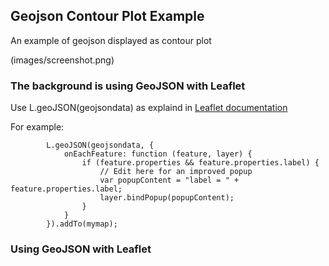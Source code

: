 ## Geojson Contour Plot Example

An example of geojson displayed as contour plot

(images/screenshot.png)

### The background is using GeoJSON with Leaflet

Use L.geoJSON(geojsondata) as explaind in  [Leaflet documentation](https://github.com/Leaflet/Leaflet/blob/master/docs/examples/geojson/index.md)

For example:

```
        L.geoJSON(geojsondata, {
            onEachFeature: function (feature, layer) {
                if (feature.properties && feature.properties.label) {
                    // Edit here for an improved popup
                    var popupContent = "label = " + feature.properties.label;
                    layer.bindPopup(popupContent);
                }
            }
        }).addTo(mymap);
```

### Using GeoJSON with Leaflet